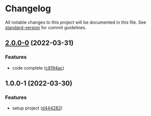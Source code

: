 # Changelog

All notable changes to this project will be documented in this file. See [standard-version](https://github.com/conventional-changelog/standard-version) for commit guidelines.

## [2.0.0-0](https://github.com/jinsikui/xUtil/compare/v1.0.0-1...v2.0.0-0) (2022-03-31)


### Features

* code complete ([c8194ac](https://github.com/jinsikui/xUtil/commit/c8194accb004eb02c5d233953fe924b2a69ef2c9))

## 1.0.0-1 (2022-03-30)


### Features

* setup project ([d444282](https://github.com/jinsikui/xUtil/commit/d44428264d062da6e7413b22e2159355248a39a6))
